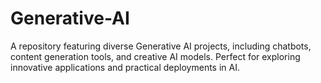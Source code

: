 # Generative-AI
A repository featuring diverse Generative AI projects, including chatbots, content generation tools, and creative AI models. Perfect for exploring innovative applications and practical deployments in AI.

